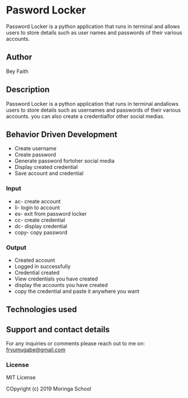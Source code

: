 # Pasword Locker

Password Locker is a python application that runs in terminal and allows users to store details such as user names and passwords of their various accounts.

## Author

Bey Faith

## Description

Password Locker is a python application that runs in terminal andallows users to store details such as usernames and passwords of their various accounts. you can also create a credentialfor other social medias.

## Behavior Driven Development

* Create username
* Create password
* Generate password fortoher social media
* Display created credential
* Save account and credential

### Input

* ac- create account
* li- login to account
* es- exit from password locker
* cc- create credential
* dc- display credential
* copy- copy password

### Output
* Created account
* Logged in successfully
* Credential created
* View credentials you have created
* display the accounts you have created
* copy the credential and paste it anywhere you want

## Technologies used



## Support and contact details

For any inquiries or comments please reach out to me on: fryumugabe@gmail.com

### License

MIT License

COpyright (c) 2019 Moringa School
